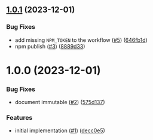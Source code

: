 ## [1.0.1](https://github.com/dankeboy36/fqbn/compare/1.0.0...1.0.1) (2023-12-01)


### Bug Fixes

* add missing `NPM_TOKEN` to the workflow ([#5](https://github.com/dankeboy36/fqbn/issues/5)) ([646fb1d](https://github.com/dankeboy36/fqbn/commit/646fb1d9881217768fde265c2a09948df2726484))
* npm publish ([#3](https://github.com/dankeboy36/fqbn/issues/3)) ([8889d33](https://github.com/dankeboy36/fqbn/commit/8889d3364c4a128eaebc82f78a3a5dbe2abf609b))

# 1.0.0 (2023-12-01)


### Bug Fixes

* document immutable ([#2](https://github.com/dankeboy36/fqbn/issues/2)) ([575d137](https://github.com/dankeboy36/fqbn/commit/575d13765dbcc84a0d7c3d711d56b19573af950c))


### Features

* initial implementation ([#1](https://github.com/dankeboy36/fqbn/issues/1)) ([decc0e5](https://github.com/dankeboy36/fqbn/commit/decc0e5db881ec0fbbc8a3e68e4cfb019006e5a4))
